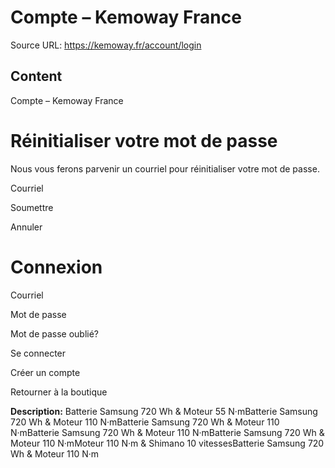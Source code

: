 # Compte – Kemoway France

Source URL: https://kemoway.fr/account/login

## Content

Compte – Kemoway France

# Réinitialiser votre mot de passe

Nous vous ferons parvenir un courriel pour réinitialiser votre mot de passe.

Courriel

Soumettre

Annuler

# Connexion

Courriel

Mot de passe

Mot de passe oublié?

Se connecter

Créer un compte

Retourner à la boutique


**Description:**
Batterie Samsung 720 Wh & Moteur 55 N·mBatterie Samsung 720 Wh & Moteur 110 N·mBatterie Samsung 720 Wh & Moteur 110 N·mBatterie Samsung 720 Wh & Moteur 110 N·mBatterie Samsung 720 Wh & Moteur 110 N·mMoteur 110 N·m & Shimano 10 vitessesBatterie Samsung 720 Wh & Moteur 110 N·m
